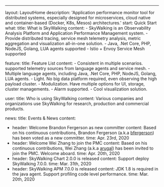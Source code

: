 ---
layout: LayoutHome
description: 'Application performance monitor tool for distributed systems, especially designed for microservices, cloud native and container-based (Docker, K8s, Mesos) architectures.'
start: Quick Start
what:
  title: What is SkyWalking
  content:
    - SkyWalking is an Observability Analysis Platform and Application Performance Management system.
    - Provide distributed tracing, service mesh telemetry analysis, metric aggregation and visualization all-in-one solution.
    - Java, .Net Core, PHP, NodeJS, Golang, LUA agents supported
    - Istio + Envoy Service Mesh supported

feature:
  title: Feature List
  content:
    - Consistent in multiple scenarios. supported telemetry sources from language agents and service mesh.
    - Multiple language agents, including Java, .Net Core, PHP, NodeJS, Golang, LUA agents.
    - Light. No big data platform required, even observing the high payload cluster.
    - Modulization. Have multiple options for UI, storage, cluster managements.
    - Alarm supported.
    - Cool visualization solution.

user:
  title: Who is using SkyWalking
  content: Various companies and organizations use SkyWalking for research, production and commercial products.

news:
  title: Events & News
  content:
  - header: Welcome Brandon Fergerson as new committer
    content: Based on his continuous contributions, Brandon Fergerson (a.k.a [bfergerson](https://github.com/bfergerson)) has been voted as a new committer.
    time: Apr. 23rd, 2020
  - header: Welcome Wei Zhang to join the PMC
    content: Based on his continuous contributions, Wei Zhang (a.k.a [arugal](https://github.com/arugal)) has been invited to join the PMC. Welcome aboard.
    time: Apr. 20th, 2020
  - header: SkyWalking Chart 2.0.0 is released
    content: Support deploy SkyWalking 7.0.0.
    time: Mar. 31th, 2020
  - header: SkyWalking APM 7.0.0 is released
    content: JDK 1.8 is required in the java agent. Support profiling code level performance.
    time: Mar. 20th, 2020
